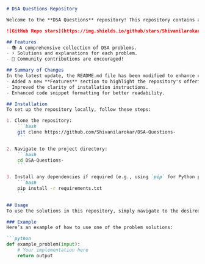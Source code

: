 ```markdown
# DSA Questions Repository

Welcome to the **DSA Questions** repository! This repository contains a collection of Data Structures and Algorithms (DSA) problems designed to help you enhance your coding skills.

![GitHub Repo stars](https://img.shields.io/github/stars/Shivanilarokar/DSA-Questions-) ![GitHub forks](https://img.shields.io/github/forks/Shivanilarokar/DSA-Questions-) ![GitHub issues](https://img.shields.io/github/issues/Shivanilarokar/DSA-Questions-)

## Features
- 📚 A comprehensive collection of DSA problems.
- ⚡ Solutions and explanations for each problem.
- 🤝 Community contributions are encouraged!

## Summary of Changes
In the latest update, the README.md file has been modified to enhance clarity and improve the formatting of code snippets. Key changes include:
- Added a new **Features** section to highlight the repository's offerings.
- Improved the clarity of installation instructions.
- Enhanced code snippet formatting for better readability.

## Installation
To set up the repository locally, follow these steps:

1. Clone the repository:
    ```bash
    git clone https://github.com/Shivanilarokar/DSA-Questions-
    ```

2. Navigate to the project directory:
    ```bash
    cd DSA-Questions-
    ```

3. Install any dependencies if required (e.g., using `pip` for Python projects):
    ```bash
    pip install -r requirements.txt
    ```

## Usage
To use the solutions in this repository, simply navigate to the desired problem's directory and run the relevant code.

### Example
Here’s an example of how to use one of the problem solutions:

```python
def example_problem(input):
    # Your implementation here
    return output
```
```